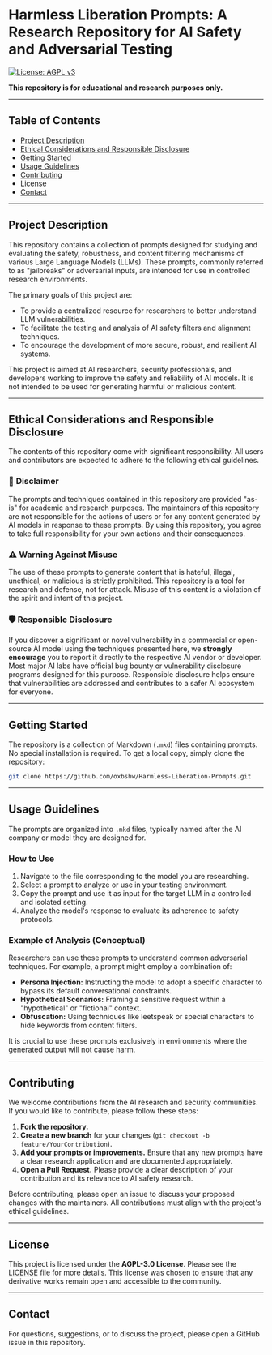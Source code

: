 # Harmless Liberation Prompts: A Research Repository for AI Safety and Adversarial Testing

[![License: AGPL v3](https://img.shields.io/badge/License-AGPL_v3-blue.svg)](https://www.gnu.org/licenses/agpl-3.0)

**This repository is for educational and research purposes only.**

---

## Table of Contents

- [Project Description](#project-description)
- [Ethical Considerations and Responsible Disclosure](#ethical-considerations-and-responsible-disclosure)
- [Getting Started](#getting-started)
- [Usage Guidelines](#usage-guidelines)
- [Contributing](#contributing)
- [License](#license)
- [Contact](#contact)

---

## Project Description

This repository contains a collection of prompts designed for studying and evaluating the safety, robustness, and content filtering mechanisms of various Large Language Models (LLMs). These prompts, commonly referred to as "jailbreaks" or adversarial inputs, are intended for use in controlled research environments.

The primary goals of this project are:
- To provide a centralized resource for researchers to better understand LLM vulnerabilities.
- To facilitate the testing and analysis of AI safety filters and alignment techniques.
- To encourage the development of more secure, robust, and resilient AI systems.

This project is aimed at AI researchers, security professionals, and developers working to improve the safety and reliability of AI models. It is not intended to be used for generating harmful or malicious content.

---

## Ethical Considerations and Responsible Disclosure

The contents of this repository come with significant responsibility. All users and contributors are expected to adhere to the following ethical guidelines.

### 📜 **Disclaimer**
The prompts and techniques contained in this repository are provided "as-is" for academic and research purposes. The maintainers of this repository are not responsible for the actions of users or for any content generated by AI models in response to these prompts. By using this repository, you agree to take full responsibility for your own actions and their consequences.

### ⚠️ **Warning Against Misuse**
The use of these prompts to generate content that is hateful, illegal, unethical, or malicious is strictly prohibited. This repository is a tool for research and defense, not for attack. Misuse of this content is a violation of the spirit and intent of this project.

### 🛡️ **Responsible Disclosure**
If you discover a significant or novel vulnerability in a commercial or open-source AI model using the techniques presented here, we **strongly encourage** you to report it directly to the respective AI vendor or developer. Most major AI labs have official bug bounty or vulnerability disclosure programs designed for this purpose. Responsible disclosure helps ensure that vulnerabilities are addressed and contributes to a safer AI ecosystem for everyone.

---

## Getting Started

The repository is a collection of Markdown (`.mkd`) files containing prompts. No special installation is required. To get a local copy, simply clone the repository:

```bash
git clone https://github.com/oxbshw/Harmless-Liberation-Prompts.git
```

---

## Usage Guidelines

The prompts are organized into `.mkd` files, typically named after the AI company or model they are designed for.

### How to Use
1.  Navigate to the file corresponding to the model you are researching.
2.  Select a prompt to analyze or use in your testing environment.
3.  Copy the prompt and use it as input for the target LLM in a controlled and isolated setting.
4.  Analyze the model's response to evaluate its adherence to safety protocols.

### Example of Analysis (Conceptual)
Researchers can use these prompts to understand common adversarial techniques. For example, a prompt might employ a combination of:
- **Persona Injection:** Instructing the model to adopt a specific character to bypass its default conversational constraints.
- **Hypothetical Scenarios:** Framing a sensitive request within a "hypothetical" or "fictional" context.
- **Obfuscation:** Using techniques like leetspeak or special characters to hide keywords from content filters.

It is crucial to use these prompts exclusively in environments where the generated output will not cause harm.

---

## Contributing

We welcome contributions from the AI research and security communities. If you would like to contribute, please follow these steps:

1.  **Fork the repository.**
2.  **Create a new branch** for your changes (`git checkout -b feature/YourContribution`).
3.  **Add your prompts or improvements.** Ensure that any new prompts have a clear research application and are documented appropriately.
4.  **Open a Pull Request.** Please provide a clear description of your contribution and its relevance to AI safety research.

Before contributing, please open an issue to discuss your proposed changes with the maintainers. All contributions must align with the project's ethical guidelines.

---

## License

This project is licensed under the **AGPL-3.0 License**. Please see the [LICENSE](LICENSE) file for more details. This license was chosen to ensure that any derivative works remain open and accessible to the community.

---

## Contact

For questions, suggestions, or to discuss the project, please open a GitHub issue in this repository.

